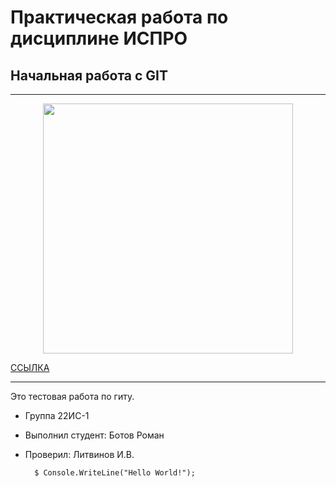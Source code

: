 # Практическая работа по дисциплине ИСПРО

## Начальная работа с GIT

-----

<p align="center"><img src="https://zabavnikplus.ru/wp-content/uploads/1/0/3/10379879c76ced7b87b74f57b2d53fef.png" width="400"></p>

<p><a href="https://avatars.mds.yandex.net/i?id=995653334ef0bcf8efd3ddc0d94f7e8c96ee443d-10932765-images-thumbs&n=13">ССЫЛКА</a></p>

-----

Это тестовая работа по гиту.

* Группа 22ИС-1
* Выполнил студент: Ботов Роман
* Проверил: Литвинов И.В.

        $ Console.WriteLine("Hello World!");
